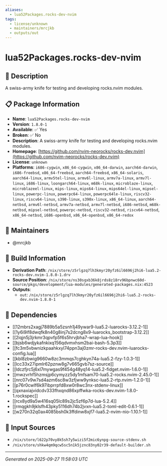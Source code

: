 ```yaml
---
aliases:
  - lua52Packages.rocks-dev-nvim
tags:
  - license/unknown
  - maintainers/mrcjkb
  - outputs/out
---
```


# lua52Packages.rocks-dev-nvim

## 📝 Description

A swiss-army knife for testing and developing rocks.nvim modules.

## 📋 Package Information

- **Name**: `lua52Packages.rocks-dev-nvim`
- **Version**: `1.8.0-1`
- **Available**: ✅ Yes
- **Broken**: ✅ No
- **Description**: A swiss-army knife for testing and developing rocks.nvim modules.
- **Homepage**: [https://github.com/nvim-neorocks/rocks-dev.nvim](https://github.com/nvim-neorocks/rocks-dev.nvim)
- **License**: `unknown`
- **Platforms**: `i686-cygwin`, `x86_64-cygwin`, `x86_64-darwin`, `aarch64-darwin`, `i686-freebsd`, `x86_64-freebsd`, `aarch64-freebsd`, `x86_64-solaris`, `aarch64-linux`, `armv5tel-linux`, `armv6l-linux`, `armv7a-linux`, `armv7l-linux`, `i686-linux`, `loongarch64-linux`, `m68k-linux`, `microblaze-linux`, `microblazeel-linux`, `mips-linux`, `mips64-linux`, `mips64el-linux`, `mipsel-linux`, `powerpc-linux`, `powerpc64-linux`, `powerpc64le-linux`, `riscv32-linux`, `riscv64-linux`, `s390-linux`, `s390x-linux`, `x86_64-linux`, `aarch64-netbsd`, `armv6l-netbsd`, `armv7a-netbsd`, `armv7l-netbsd`, `i686-netbsd`, `m68k-netbsd`, `mipsel-netbsd`, `powerpc-netbsd`, `riscv32-netbsd`, `riscv64-netbsd`, `x86_64-netbsd`, `i686-openbsd`, `x86_64-openbsd`, `x86_64-redox`
## 👥 Maintainers

- @mrcjkb


## 🔧 Build Information

- **Derivation Path**: `/nix/store/z5rlgzq7lh3kmyr20yfz6il6696j2hi6-lua5.2-rocks-dev.nvim-1.8.0-1.drv`
- **Source Position**: `/nix/store/ns30sqxb36k8jrds8z18rv96bpnwc60d-source/pkgs/development/lua-modules/generated-packages.nix:4523`
- **Outputs**:
  - `out`:  `/nix/store/z5rlgzq7lh3kmyr20yfz6il6696j2hi6-lua5.2-rocks-dev.nvim-1.8.0-1`

## 🔗 Dependencies

- [[12mbrs2xagj7889b5a5zsnh1j49ywar9-lua5.2-luarocks-3.12.2-1]]
- [[1y6i9if8dwqfk8n40g8inj7s2dcng8x9-luarocks_bootstrap-3.12.2]]
- [[2iqjn5j3jrkmr3qpvfp5f6s5hrvjbha7-wrap-lua-hook]]
- [[bjsb6wdjykafnkixq156qdvmxhsm2bai-bash-5.3p3]]
- [[fc3m5vbwnizkpaahkxyl74ppn3aj0zmr-rocks-dev.nvim-luarocks-config.lua]]
- [[kbl8zbwig9660w8zc3mmqs7cghkyn74a-lua5.2-fzy-1.0.3-1]]
- [[lcc33x27ipmlr62pznw8g7v665gvb7sz-source]]
- [[ldczfjrc5j6xl7mywgas9f454g48yq14-lua5.2-fidget.nvim-1.6.0-1]]
- [[mwzvrhf5hzmsjp6cymyzz5dy1mfsam70-lua5.2-rocks.nvim-2.45.0-1]]
- [[nrc07v9w7sd4azm6sc8w3zfjww9ynksc-lua5.2-rtp.nvim-1.2.0-1]]
- [[p76r0cwlf6k97ibprrpfd8xw0r8wc3nx-stdenv-linux]]
- [[qxnaxiajvidcdv333fhxqnd86xpffwka-rocks-dev.nvim-1.8.0-1.rockspec]]
- [[rcx8yd9a5w416sq05lc89s2jc5zf6p7d-lua-5.2.4]]
- [[rmqgkh9jklsfh43pky5116dh74b2jvxn-lua5.2-toml-edit-0.6.1-1]]
- [[w270n32q0ax4085bsh0k3ffdinw8xjf7-lua5.2-nvim-nio-1.10.1-1]]

## 📁 Input Sources

- `/nix/store/l622p70vy8k5sh7y5wizi5f2mic6ynpg-source-stdenv.sh`
- `/nix/store/shkw4qm9qcw5sc5n1k5jznc83ny02r39-default-builder.sh`

---
*Generated on 2025-09-27 11:58:03 UTC*
